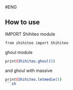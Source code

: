 #ENG
## How to use
IMPORT Shihiteo module
```sh
from shihiteo import Shihiteo
```
ghoul module
```sh
print(Shihiteo.ghoul())
```
and ghoul with massive
```sh
print(Shihiteo.letmedie())
```sh
